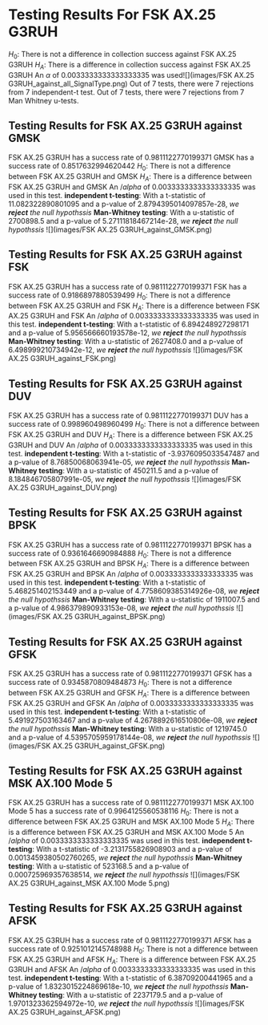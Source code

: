# Testing Results For FSK AX.25 G3RUH 
$H_{0}$: There is not a difference in collection success against FSK AX.25 G3RUH 
$H_{A}$: There is a difference in collection success against FSK AX.25 G3RUH
An $\alpha$ of 0.0033333333333333335 was used![](images/FSK AX.25 G3RUH_against_all_SignalType.png) 
Out of 7 tests, there were 7 rejections from 7 independent-t test.
Out of 7 tests, there were 7 rejections from 7 Man Whitney u-tests.
## Testing Results for FSK AX.25 G3RUH against GMSK 
FSK AX.25 G3RUH has a success rate of 0.9811122770199371
GMSK has a success rate of 0.8517632994620442
$H_{0}$: There is not a difference between FSK AX.25 G3RUH and GMSK
$H_{A}$: There is a difference between FSK AX.25 G3RUH and GMSK
An $/alpha$ of 0.0033333333333333335 was used in this test.
__independent t-testing__: With a t-statistic of 11.082322890801095 and a p-value of 2.8794395014097857e-28, _we **reject** the null hypothssis_
__Man-Whitney testing__: With a u-statistic of 2700898.5 and a p-value of 5.27111818467214e-28, _we **reject** the null hypothssis_
![](images/FSK AX.25 G3RUH_against_GMSK.png) 
## Testing Results for FSK AX.25 G3RUH against FSK 
FSK AX.25 G3RUH has a success rate of 0.9811122770199371
FSK has a success rate of 0.9186897880539499
$H_{0}$: There is not a difference between FSK AX.25 G3RUH and FSK
$H_{A}$: There is a difference between FSK AX.25 G3RUH and FSK
An $/alpha$ of 0.0033333333333333335 was used in this test.
__independent t-testing__: With a t-statistic of 6.894248927298171 and a p-value of 5.956566660193578e-12, _we **reject** the null hypothssis_
__Man-Whitney testing__: With a u-statistic of 2627408.0 and a p-value of 6.498999210734942e-12, _we **reject** the null hypothssis_
![](images/FSK AX.25 G3RUH_against_FSK.png) 
## Testing Results for FSK AX.25 G3RUH against DUV 
FSK AX.25 G3RUH has a success rate of 0.9811122770199371
DUV has a success rate of 0.998960498960499
$H_{0}$: There is not a difference between FSK AX.25 G3RUH and DUV
$H_{A}$: There is a difference between FSK AX.25 G3RUH and DUV
An $/alpha$ of 0.0033333333333333335 was used in this test.
__independent t-testing__: With a t-statistic of -3.9376095033547487 and a p-value of 8.76850068063941e-05, _we **reject** the null hypothssis_
__Man-Whitney testing__: With a u-statistic of 450211.5 and a p-value of 8.184846705807991e-05, _we **reject** the null hypothssis_
![](images/FSK AX.25 G3RUH_against_DUV.png) 
## Testing Results for FSK AX.25 G3RUH against BPSK 
FSK AX.25 G3RUH has a success rate of 0.9811122770199371
BPSK has a success rate of 0.9361646690984888
$H_{0}$: There is not a difference between FSK AX.25 G3RUH and BPSK
$H_{A}$: There is a difference between FSK AX.25 G3RUH and BPSK
An $/alpha$ of 0.0033333333333333335 was used in this test.
__independent t-testing__: With a t-statistic of 5.468251402153449 and a p-value of 4.7758609385314926e-08, _we **reject** the null hypothssis_
__Man-Whitney testing__: With a u-statistic of 1911007.5 and a p-value of 4.986379890933153e-08, _we **reject** the null hypothssis_
![](images/FSK AX.25 G3RUH_against_BPSK.png) 
## Testing Results for FSK AX.25 G3RUH against GFSK 
FSK AX.25 G3RUH has a success rate of 0.9811122770199371
GFSK has a success rate of 0.9345870809484873
$H_{0}$: There is not a difference between FSK AX.25 G3RUH and GFSK
$H_{A}$: There is a difference between FSK AX.25 G3RUH and GFSK
An $/alpha$ of 0.0033333333333333335 was used in this test.
__independent t-testing__: With a t-statistic of 5.491927503163467 and a p-value of 4.2678892616510806e-08, _we **reject** the null hypothssis_
__Man-Whitney testing__: With a u-statistic of 1219745.0 and a p-value of 4.5395705959178144e-08, _we **reject** the null hypothssis_
![](images/FSK AX.25 G3RUH_against_GFSK.png) 
## Testing Results for FSK AX.25 G3RUH against MSK AX.100 Mode 5 
FSK AX.25 G3RUH has a success rate of 0.9811122770199371
MSK AX.100 Mode 5 has a success rate of 0.9964125560538116
$H_{0}$: There is not a difference between FSK AX.25 G3RUH and MSK AX.100 Mode 5
$H_{A}$: There is a difference between FSK AX.25 G3RUH and MSK AX.100 Mode 5
An $/alpha$ of 0.0033333333333333335 was used in this test.
__independent t-testing__: With a t-statistic of -3.2131755826908903 and a p-value of 0.0013459380502760265, _we **reject** the null hypothssis_
__Man-Whitney testing__: With a u-statistic of 523168.5 and a p-value of 0.000725969357638514, _we **reject** the null hypothssis_
![](images/FSK AX.25 G3RUH_against_MSK AX.100 Mode 5.png) 
## Testing Results for FSK AX.25 G3RUH against AFSK 
FSK AX.25 G3RUH has a success rate of 0.9811122770199371
AFSK has a success rate of 0.9251012145748988
$H_{0}$: There is not a difference between FSK AX.25 G3RUH and AFSK
$H_{A}$: There is a difference between FSK AX.25 G3RUH and AFSK
An $/alpha$ of 0.0033333333333333335 was used in this test.
__independent t-testing__: With a t-statistic of 6.38709200441965 and a p-value of 1.8323015224869618e-10, _we **reject** the null hypothssis_
__Man-Whitney testing__: With a u-statistic of 2237179.5 and a p-value of 1.9701323362594972e-10, _we **reject** the null hypothssis_
![](images/FSK AX.25 G3RUH_against_AFSK.png) 
